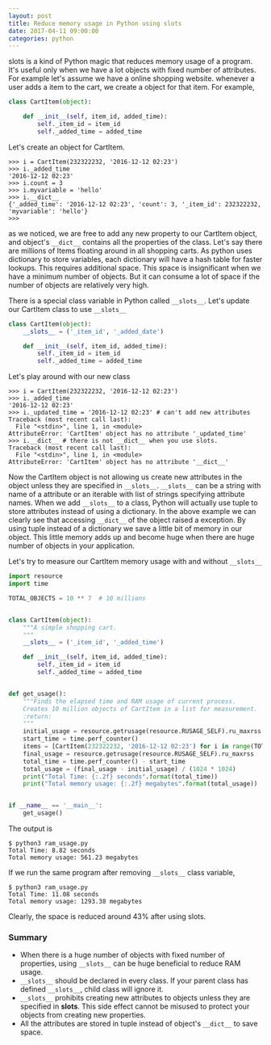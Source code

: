 ```yaml
---
layout: post
title: Reduce memory usage in Python using slots
date: 2017-04-11 09:00:00
categories: python
---
```


slots is a kind of Python magic that reduces memory usage of a program. It's useful only when we have a 
lot objects with fixed number of attributes. For example let's assume we have a online shopping website. 
whenever a user adds a item to the cart, we create a object for that item. For example,

```python
class CartItem(object):

    def __init__(self, item_id, added_time):
        self._item_id = item_id
        self._added_time = added_time
```

Let's create an object for CartItem.

```
>>> i = CartItem(232322232, '2016-12-12 02:23') 
>>> i._added_time
'2016-12-12 02:23'
>>> i.count = 3
>>> i.myvariable = 'hello'
>>> i.__dict__
{'_added_time': '2016-12-12 02:23', 'count': 3, '_item_id': 232322232, 'myvariable': 'hello'}
>>> 
```

as we noticed, we are free to add any new property to our CartItem object, and object's `__dict__` contains all 
the properties of the class. Let's say there are millions of Items floating around in all shopping carts.
As python uses dictionary to store variables, each dictionary will have a hash table for faster lookups. This
requires additional space. This space is insignificant when we have a minimum number of objects. But it can 
consume a lot of space if the number of objects are relatively very high.

There is a special class variable in Python called `__slots__`. Let's update our CartItem class 
to use `__slots__`

```python
class CartItem(object):
    __slots__ = ('_item_id', '_added_date')

    def __init__(self, item_id, added_time):
        self._item_id = item_id
        self._added_time = added_time
```

Let's play around with our new class

```
>>> i = CartItem(232322232, '2016-12-12 02:23')
>>> i._added_time
'2016-12-12 02:23'
>>> i._updated_time = '2016-12-12 02:23' # can't add new attributes
Traceback (most recent call last):
  File "<stdin>", line 1, in <module>
AttributeError: 'CartItem' object has no attribute '_updated_time'
>>> i.__dict__ # there is not __dict__ when you use slots.
Traceback (most recent call last):
  File "<stdin>", line 1, in <module>
AttributeError: 'CartItem' object has no attribute '__dict__'
```

Now the CartItem object is not allowing us create new attributes in the object unless they are specified 
in `__slots__`. `__slots__` can be a string with name of a attribute or an iterable with list of strings 
specifying attribute names. When we add `__slots__` to a class, Python will actually use tuple to store attributes instead of using a dictionary.
In the above example we can clearly see that accessing `__dict__` of the object raised a exception. By using 
tuple instead of a dictionary we save a little bit of memory in our object. This little memory adds up and
become huge when there are huge number of objects in your application.

Let's try to measure our CartItem memory usage with and without `__slots__`

```python
import resource
import time

TOTAL_OBJECTS = 10 ** 7  # 10 millions


class CartItem(object):
    """A simple shopping cart.
    """
    __slots__ = ('_item_id', '_added_time')

    def __init__(self, item_id, added_time):
        self._item_id = item_id
        self._added_time = added_time


def get_usage():
    """Finds the elapsed time and RAM usage of current process.
    Creates 10 million objects of CartItem in a list for measurement.
    :return: 
    """
    initial_usage = resource.getrusage(resource.RUSAGE_SELF).ru_maxrss
    start_time = time.perf_counter()
    items = [CartItem(232322232, '2016-12-12 02:23') for i in range(TOTAL_OBJECTS)]
    final_usage = resource.getrusage(resource.RUSAGE_SELF).ru_maxrss
    total_time = time.perf_counter() - start_time
    total_usage = (final_usage - initial_usage) / (1024 * 1024)
    print("Total Time: {:.2f} seconds".format(total_time))
    print("Total memory usage: {:.2f} megabytes".format(total_usage))


if __name__ == '__main__':
    get_usage()
```

The output is 
```commandline
$ python3 ram_usage.py
Total Time: 8.82 seconds
Total memory usage: 561.23 megabytes
```

If we run the same program after removing `__slots__` class variable,

```commandline
$ python3 ram_usage.py
Total Time: 11.08 seconds
Total memory usage: 1293.38 megabytes
```

Clearly, the space is reduced around 43% after using slots.

### Summary ###
- When there is a huge number of objects with fixed number of properties, using `__slots__` can be huge
beneficial to reduce RAM usage.
- `__slots__` should be declared in every class. If your parent class has defined `__slots__`, child class
will ignore it.
- `__slots__` prohibits creating new attributes to objects unless they are specified in __slots__. This 
side effect cannot be misused to protect your objects from creating new properties.
- All the attributes are stored in tuple instead of object's `__dict__` to save space.
